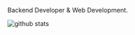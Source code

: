Backend Developer & Web Development.

![github stats](https://github-readme-stats.vercel.app/api?username=riandyfauzi&show_icons=true&bg_color=314e52&title_color=fff&icon_color=fff&text_color=f9f871&show_owner=false)


